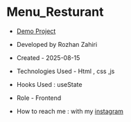 # Menu_Resturant
- [Demo Project](https://rozhanzahiri.github.io/Bank_card/)

- Developed by Rozhan Zahiri

- Created - 2025-08-15

- Technologies Used - Html , css ,js

- Hooks Used : useState 

- Role - Frontend

- How to reach me : with my [instagram](https://www.instagram.com/rozhanzahiri_developer) 
